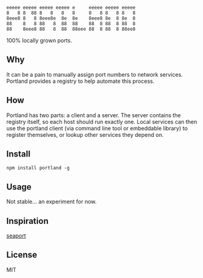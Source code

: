 ```
eeeee eeeee eeeee eeeee e     eeeee eeeee eeeee 
8   8 8  88 8   8   8   8     8   8 8   8 8   8 
8eee8 8   8 8eee8e  8e  8e    8eee8 8e  8 8e  8 
88    8   8 88   8  88  88    88  8 88  8 88  8 
88    8eee8 88   8  88  88eee 88  8 88  8 88ee8
```
100% locally grown ports.

## Why
It can be a pain to manually assign port numbers to network services. Portland provides a registry to help automate this process.

## How
Portland has two parts: a client and a server. The server contains the registry itself, so each host should run exactly one. Local services can then use the portland client (via command line tool or embeddable library) to register themselves, or lookup other services they depend on.

## Install
`npm install portland -g`

## Usage
Not stable... an experiment for now.

## Inspiration
[seaport](https://github.com/substack/seaport.git)

## License
MIT